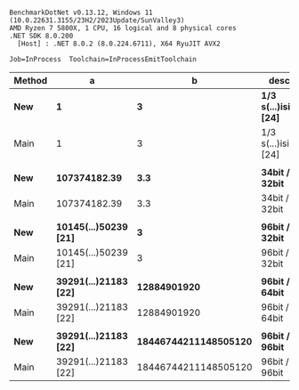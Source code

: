 ```

BenchmarkDotNet v0.13.12, Windows 11 (10.0.22631.3155/23H2/2023Update/SunValley3)
AMD Ryzen 7 5800X, 1 CPU, 16 logical and 8 physical cores
.NET SDK 8.0.200
  [Host] : .NET 8.0.2 (8.0.224.6711), X64 RyuJIT AVX2

Job=InProcess  Toolchain=InProcessEmitToolchain  

```
| Method | a                    | b                    | descr                | Mean     | Error    | StdDev   | Median   | Ratio | RatioSD |
|------- |--------------------- |--------------------- |--------------------- |---------:|---------:|---------:|---------:|------:|--------:|
| **New**    | **1**                    | **3**                    | **1/3 s(...)ision [24]** | **26.85 ns** | **0.129 ns** | **0.107 ns** | **26.85 ns** |  **0.71** |    **0.01** |
| Main   | 1                    | 3                    | 1/3 s(...)ision [24] | 37.88 ns | 0.443 ns | 0.370 ns | 37.79 ns |  1.00 |    0.00 |
|        |                      |                      |                      |          |          |          |          |       |         |
| **New**    | **107374182.39**         | **3.3**                  | **34bit / 32bit**        | **24.36 ns** | **0.481 ns** | **0.450 ns** | **24.20 ns** |  **0.78** |    **0.01** |
| Main   | 107374182.39         | 3.3                  | 34bit / 32bit        | 31.06 ns | 0.130 ns | 0.122 ns | 31.06 ns |  1.00 |    0.00 |
|        |                      |                      |                      |          |          |          |          |       |         |
| **New**    | **10145(...)50239 [21]** | **3**                    | **96bit / 32bit**        | **18.38 ns** | **0.121 ns** | **0.101 ns** | **18.38 ns** |  **0.62** |    **0.00** |
| Main   | 10145(...)50239 [21] | 3                    | 96bit / 32bit        | 29.65 ns | 0.156 ns | 0.146 ns | 29.57 ns |  1.00 |    0.00 |
|        |                      |                      |                      |          |          |          |          |       |         |
| **New**    | **39291(...)21183 [22]** | **12884901920**          | **96bit / 64bit**        | **30.22 ns** | **0.130 ns** | **0.108 ns** | **30.23 ns** |  **0.84** |    **0.02** |
| Main   | 39291(...)21183 [22] | 12884901920          | 96bit / 64bit        | 36.05 ns | 0.746 ns | 1.184 ns | 35.66 ns |  1.00 |    0.00 |
|        |                      |                      |                      |          |          |          |          |       |         |
| **New**    | **39291(...)21183 [22]** | **18446744211148505120** | **96bit / 96bit**        | **47.20 ns** | **0.969 ns** | **1.867 ns** | **46.16 ns** |  **0.82** |    **0.04** |
| Main   | 39291(...)21183 [22] | 18446744211148505120 | 96bit / 96bit        | 57.93 ns | 0.156 ns | 0.139 ns | 57.90 ns |  1.00 |    0.00 |
